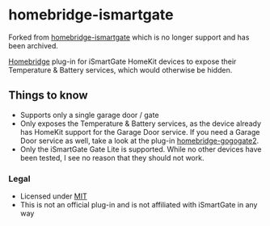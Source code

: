 # homebridge-ismartgate
Forked from [homebridge-ismartgate](https://github.com/codyc1515/homebridge-ismartgate) which is no longer support and  has been archived.

[Homebridge](https://github.com/nfarina/homebridge) plug-in for iSmartGate HomeKit devices to expose their Temperature & Battery services, which would otherwise be hidden.

## Things to know
* Supports only a single garage door / gate
* Only exposes the Temperature & Battery services, as the device already has HomeKit support for the Garage Door service. If you need a Garage Door service as well, take a look at the plug-in [homebridge-gogogate2](https://www.npmjs.com/package/homebridge-gogogate2).
* Only the iSmartGate Gate Lite is supported. While no other devices have been tested, I see no reason that they should not work.

### Legal
* Licensed under [MIT](LICENSE)
* This is not an official plug-in and is not affiliated with iSmartGate in any way
